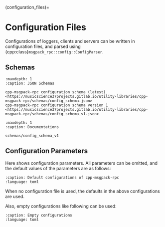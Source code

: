 (configuration_files)=

# Configuration Files

Configurations of loggers, clients and servers can be written in configuration files,
and parsed using {cpp:class}`msgpack_rpc::config::ConfigParser`.

## Schemas

```{toctree}
:maxdepth: 1
:caption: JSON Schemas

cpp-msgpack-rpc configuration schema (latest) <https://musicscience37projects.gitlab.io/utility-libraries/cpp-msgpack-rpc/schemas/config_schema.json>
cpp-msgpack-rpc configuration schema version 1 <https://musicscience37projects.gitlab.io/utility-libraries/cpp-msgpack-rpc/schemas/config_schema_v1.json>
```

```{toctree}
:maxdepth: 1
:caption: Documentations

schemas/config_schema_v1
```

## Configuration Parameters

Here shows configuration parameters.
All parameters can be omitted,
and the default values of the parameters are as follows:

```{literalinclude} ../../../../examples/configs/default_config.toml
:caption: Default configurations of cpp-msgpack-rpc
:language: toml
```

When no configuration file is used,
the defaults in the above configurations are used.

Also, empty configurations like following can be used:

```{literalinclude} ../../../../examples/configs/empty_config.toml
:caption: Empty configurations
:language: toml
```
